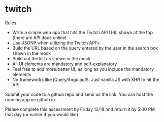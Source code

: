 # twitch
Rules:
- Write a simple web app that hits the Twitch API URL shown at the top (there are API docs online)
- Use JSONP when utilizing the Twitch API's
- Build the URL based on the query entered by the user in the search box shown in the mock
- Build out the list as shown in the mock.
- All UI elements are mandatory and self-explanatory
- Feel free to add more/better UI, as long as you include the mandatory elements
- No frameworks like jQuery/AngularJS.  Just vanilla JS with XHR to hit the API.

Submit your code to a github repo and send us the link.  You can host the running app on github.io.

Please complete this assessment by Friday 12/18 and return it by 5:00 PM that day (or earlier if you would like).
